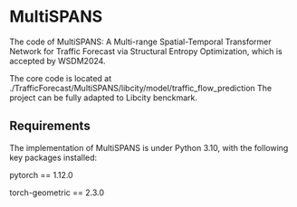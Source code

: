 # MultiSPANS

The code of MultiSPANS: A Multi-range Spatial-Temporal Transformer Network for Traffic Forecast via Structural Entropy Optimization, which is accepted by WSDM2024.

The core code is located at ./TrafficForecast/MultiSPANS/libcity/model/traffic_flow_prediction
The project can be fully adapted to Libcity benckmark.


## Requirements
The implementation of MultiSPANS is under Python 3.10, with the following key packages installed:

pytorch == 1.12.0

torch-geometric == 2.3.0
